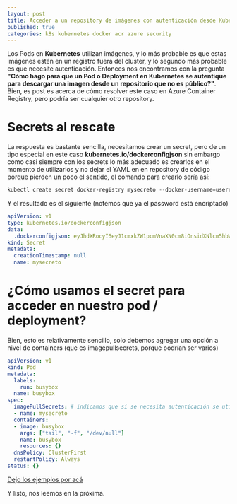 ```yaml
---
layout: post
title: Acceder a un repository de imágenes con autenticación desde Kubernetes 
published: true
categories: k8s kubernetes docker acr azure security
---
```


Los Pods en **Kubernetes** utilizan imágenes, y lo más probable es que estas imágenes estén en un registro fuera del cluster, y lo segundo más probable es que necesite autenticación. Entonces nos encontramos con la pregunta **"Cómo hago para que un Pod o Deployment en Kubernetes se autentique para descargar una imagen desde un repositorio que no es público?"**. Bien, es post es acerca de cómo resolver este caso en Azure Container Registry, pero podría ser cualquier otro repository.

# Secrets al rescate
La respuesta es bastante sencilla, necesitamos crear un secret, pero de un tipo especial en este caso **kubernetes.io/dockerconfigjson** sin embargo como casi siempre con los secrets lo más adecuado es crearlos en el momento de utilizarlos y no dejar el YAML en en repository de código porque pierden un poco el sentido, el comando para crearlo sería así:

``` powershell
kubectl create secret docker-registry mysecreto --docker-username=username --docker-password=password --docker-server=urldemiregistro
```

Y el resultado es el siguiente (notemos que ya el password está encriptado)

``` yaml
apiVersion: v1
type: kubernetes.io/dockerconfigjson
data:
  .dockerconfigjson: eyJhdXRocyI6eyJ1cmxkZW1pcmVnaXN0cm8iOnsidXNlcm5hbWUiOiJ1c2VybmFtZSIsInBhc3N3b3JkIjoicGFzc3dvcmQiLCJhdXRoIjoiZFhObGNtNWhiV1U2Y0dGemMzZHZjbVE9In19fQ==
kind: Secret
metadata:
  creationTimestamp: null
  name: mysecreto
```
# ¿Cómo usamos el secret para acceder en nuestro pod / deployment?
Bien, esto es relativamente sencillo, solo debemos agregar una opción a nivel de containers (que es imagepullsecrets, porque podrían ser varios)

``` yaml
apiVersion: v1
kind: Pod
metadata:
  labels:
    run: busybox
  name: busybox
spec:
  imagePullSecrets: # indicamos que si se necesita autenticación se utilice el user y password del secret
  - name: mysecreto
  containers:
  - image: busybox
    args: ["tail", "-f", "/dev/null"]
    name: busybox
    resources: {}
  dnsPolicy: ClusterFirst
  restartPolicy: Always
status: {}
```

[Dejo los ejemplos por acá](postexamples/20220301)

Y listo, nos leemos en la próxima.





